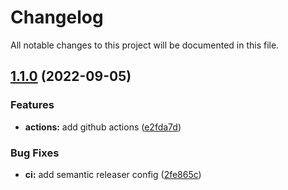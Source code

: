 # Changelog

All notable changes to this project will be documented in this file.

## [1.1.0](https://github.com/stuxcd/terraform-github-teams/compare/v1.0.0...v1.1.0) (2022-09-05)


### Features

* **actions:** add github actions ([e2fda7d](https://github.com/stuxcd/terraform-github-teams/commit/e2fda7db80be43b284f098c85552ce6ae00163b8))


### Bug Fixes

* **ci:** add semantic releaser config ([2fe865c](https://github.com/stuxcd/terraform-github-teams/commit/2fe865c38ba8d67f48c2c636a4cdc20626dad838))
